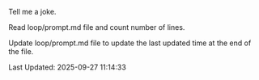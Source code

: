 Tell me a joke.

Read loop/prompt.md file and count number of lines.

Update loop/prompt.md file to update the last updated time at the end of the file.

Last Updated: 2025-09-27 11:14:33
